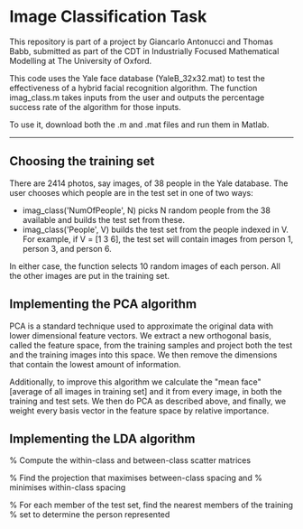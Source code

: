 # Image Classification Task

This repository is part of a project by Giancarlo Antonucci and Thomas Babb, submitted as part of the CDT in Industrially Focused Mathematical Modelling at The University of Oxford.

This code uses the Yale face database (YaleB_32x32.mat) to test the effectiveness of a hybrid facial recognition algorithm. The function imag_class.m takes inputs from the user and outputs the percentage success rate of the algorithm for those inputs.

To use it, download both the .m and .mat files and run them in Matlab.

--------------------------

## Choosing the training set

There are 2414 photos, say images, of 38 people in the Yale database. The user chooses which people are in the test set in one of two ways:

- imag_class('NumOfPeople', N) picks N random people from the 38 available and builds the test set from these.
- imag_class('People', V) builds the test set from the people indexed in V. For example, if V = [1 3 6], the test set will contain images from person 1, person 3, and person 6.

In either case, the function selects 10 random images of each person. All the other images are put in the training set.

## Implementing the PCA algorithm

PCA is a standard technique used to approximate the original data with lower dimensional feature vectors. We extract a new orthogonal basis, called the feature space, from the training samples and project both the test and the training images into this space. We then remove the dimensions that contain the lowest amount of information.

Additionally, to improve this algorithm we calculate the "mean face" [average of all images in training set] and it from every image, in both the training and test sets. We then do PCA as described above, and finally, we weight every basis vector in the feature space by relative importance.

## Implementing the LDA algorithm

% Compute the within-class and between-class scatter matrices

% Find the projection that maximises between-class spacing and
% minimises within-class spacing

% For each member of the test set, find the nearest members of the training
% set to determine the person represented
